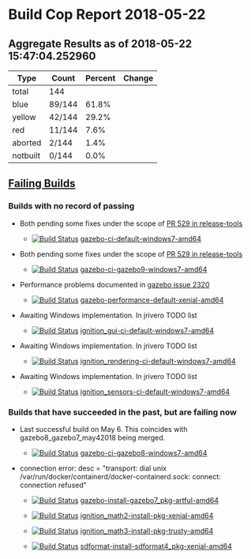 # Build Cop Report 2018-05-22

## Aggregate Results as of 2018-05-22 15:47:04.252960

| Type | Count | Percent | Change |
|--|--|--|--|
| total | 144 | |  |
| blue | 89/144 | 61.8% |  |
| yellow | 42/144 | 29.2% |  |
| red | 11/144 | 7.6% |  |
| aborted | 2/144 | 1.4% |  |
| notbuilt | 0/144 | 0.0% |  |

## [Failing Builds](https://build.osrfoundation.org/view/main/view/BuildCopFail/)


### Builds with no record of passing


* Both pending some fixes under the scope of [PR 529 in release-tools](https://bitbucket.org/osrf/release-tools/pull-requests/529/fix-windows-gazebo-build/diff)

    * [![Build Status](https://build.osrfoundation.org/job/gazebo-ci-default-windows7-amd64//badge/icon)](https://build.osrfoundation.org/job/gazebo-ci-default-windows7-amd64/) [gazebo-ci-default-windows7-amd64](https://build.osrfoundation.org/job/gazebo-ci-default-windows7-amd64/)


* Both pending some fixes under the scope of [PR 529 in release-tools](https://bitbucket.org/osrf/release-tools/pull-requests/529/fix-windows-gazebo-build/diff)

    * [![Build Status](https://build.osrfoundation.org/job/gazebo-ci-gazebo9-windows7-amd64//badge/icon)](https://build.osrfoundation.org/job/gazebo-ci-gazebo9-windows7-amd64/) [gazebo-ci-gazebo9-windows7-amd64](https://build.osrfoundation.org/job/gazebo-ci-gazebo9-windows7-amd64/)


* Performance problems documented in [gazebo issue 2320](https://bitbucket.org/osrf/gazebo/issues/2320/performance_transport_stress-test-times)

    * [![Build Status](https://build.osrfoundation.org/job/gazebo-performance-default-xenial-amd64//badge/icon)](https://build.osrfoundation.org/job/gazebo-performance-default-xenial-amd64/) [gazebo-performance-default-xenial-amd64](https://build.osrfoundation.org/job/gazebo-performance-default-xenial-amd64/)


* Awaiting Windows implementation. In jrivero TODO list

    * [![Build Status](https://build.osrfoundation.org/job/ignition_gui-ci-default-windows7-amd64//badge/icon)](https://build.osrfoundation.org/job/ignition_gui-ci-default-windows7-amd64/) [ignition_gui-ci-default-windows7-amd64](https://build.osrfoundation.org/job/ignition_gui-ci-default-windows7-amd64/)


* Awaiting Windows implementation. In jrivero TODO list

    * [![Build Status](https://build.osrfoundation.org/job/ignition_rendering-ci-default-windows7-amd64//badge/icon)](https://build.osrfoundation.org/job/ignition_rendering-ci-default-windows7-amd64/) [ignition_rendering-ci-default-windows7-amd64](https://build.osrfoundation.org/job/ignition_rendering-ci-default-windows7-amd64/)


* Awaiting Windows implementation. In jrivero TODO list

    * [![Build Status](https://build.osrfoundation.org/job/ignition_sensors-ci-default-windows7-amd64//badge/icon)](https://build.osrfoundation.org/job/ignition_sensors-ci-default-windows7-amd64/) [ignition_sensors-ci-default-windows7-amd64](https://build.osrfoundation.org/job/ignition_sensors-ci-default-windows7-amd64/)


### Builds that have succeeded in the past, but are failing now

* Last successful build on May 6. This coincides with gazebo8_gazebo7_may42018 being merged.
    * [![Build Status](https://build.osrfoundation.org/job/gazebo-ci-gazebo8-windows7-amd64//badge/icon)](https://build.osrfoundation.org/job/gazebo-ci-gazebo8-windows7-amd64/) [gazebo-ci-gazebo8-windows7-amd64](https://build.osrfoundation.org/job/gazebo-ci-gazebo8-windows7-amd64/)

* connection error: desc = "transport: dial unix /var/run/docker/containerd/docker-containerd.sock: connect: connection refused"

    * [![Build Status](https://build.osrfoundation.org/job/gazebo-install-gazebo7_pkg-artful-amd64//badge/icon)](https://build.osrfoundation.org/job/gazebo-install-gazebo7_pkg-artful-amd64/) [gazebo-install-gazebo7_pkg-artful-amd64](https://build.osrfoundation.org/job/gazebo-install-gazebo7_pkg-artful-amd64/)

    * [![Build Status](https://build.osrfoundation.org/job/ignition_math2-install-pkg-xenial-amd64//badge/icon)](https://build.osrfoundation.org/job/ignition_math2-install-pkg-xenial-amd64/) [ignition_math2-install-pkg-xenial-amd64](https://build.osrfoundation.org/job/ignition_math2-install-pkg-xenial-amd64/)

    * [![Build Status](https://build.osrfoundation.org/job/ignition_math3-install-pkg-trusty-amd64//badge/icon)](https://build.osrfoundation.org/job/ignition_math3-install-pkg-trusty-amd64/) [ignition_math3-install-pkg-trusty-amd64](https://build.osrfoundation.org/job/ignition_math3-install-pkg-trusty-amd64/)

    * [![Build Status](https://build.osrfoundation.org/job/sdformat-install-sdformat4_pkg-xenial-amd64//badge/icon)](https://build.osrfoundation.org/job/sdformat-install-sdformat4_pkg-xenial-amd64/) [sdformat-install-sdformat4_pkg-xenial-amd64](https://build.osrfoundation.org/job/sdformat-install-sdformat4_pkg-xenial-amd64/)